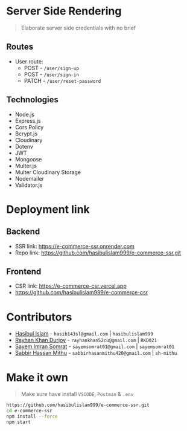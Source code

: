 # Server Side Rendering

> Elaborate server side credentials with no brief

## Routes

- User route:
  - POST - `/user/sign-up`
  - POST - `/user/sign-in`
  - PATCH - `/user/reset-password`

## Technologies

- Node.js
- Express.js
- Cors Policy
- Bcrypt.js
- Cloudinary
- Dotenv
- JWT
- Mongoose
- Multer.js
- Multer Cloudinary Storage
- Nodemailer
- Validator.js

# Deployment link

## Backend

- SSR link: https://e-commerce-ssr.onrender.com
- Repo link: https://github.com/hasibulislam999/e-commerce-ssr.git

## Frontend

- CSR link: https://e-commerce-csr.vercel.app
-  https://github.com/hasibulislam999/e-commerce-csr

# Contributors

- [Hasibul Islam](https://github.com/hasibulislam999) - `hasib143sl@gmail.com` | `hasibulislam999`
- [Rayhan Khan Durjoy](https://github.com/RKD021) - `rayhankhan52cu@gmail.com` | `RKD021`
- [Sayem Imran Somrat](https://github.com/sayemsomrat01) - `sayemsomrat01@gmail.com` | `sayemsomrat01`
- [Sabbir Hassan Mithu](https://github.com/sh-mithu) - `sabbirhasanmithu420@gmail.com` | `sh-mithu`

# Make it own

> Make sure have install `VSCODE`, `Postman` & `.env`

```bash
https://github.com/hasibulislam999/e-commerce-ssr.git
cd e-commerce-ssr
npm install --force
npm start
```

